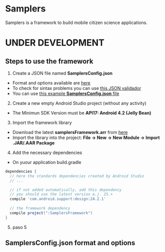 # Samplers
Samplers is a framework to build mobile citizen science applications.

# UNDER DEVELOPMENT

## Steps to use the framework
1. Create a JSON file named **SamplersConfig.json**
  - Format and options available are [here](https://github.com/cientopolis/samplers)
  - To check for sintax problems you can use [this JSON validador](https://jsonformatter.curiousconcept.com/)
  - You can use [this example **SamplersConfig.json** file](https://github.com/cientopolis/samplers)
  
2. Create a new empty Android Studio project (without any activity)
  - The Minimun SDK Version must be **API17: Android 4.2 (Jelly Bean)** 

3. Import the framework library
  - Download the latest **samplersFramework.arr** from [here](https://github.com/cientopolis/samplers)
  - Import the library into the project: **File -> New -> New Module -> Import .JAR/.AAR Package**

4. Add the necessary dependencies
  - On yuour application build.gradle
  ```gradle
  dependencies {
    // here the standards dependencies created by Android Studio
    // ...

    // if not added automatically, add this dependency 
    // you should use the latest version e.j. 25.+
    compile 'com.android.support:design:24.2.1' 
    
    // the framework dependency
    compile project(":SamplersFramework")
  }
  ```

5. paso 5

## SamplersConfig.json format and options
